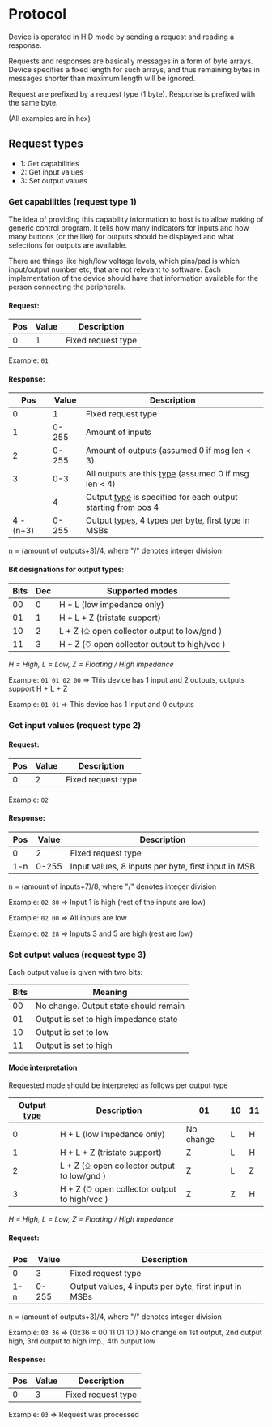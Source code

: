 # Protocol

Device is operated in HID mode by sending a request and reading a response.

Requests and responses are basically messages in a form of byte arrays. Device specifies a fixed length for such arrays, and thus remaining bytes in messages shorter than maximum length will be ignored.

Request are prefixed by a request type (1 byte). Response is prefixed with the same byte.

(All examples are in hex)

## Request types
 - 1: Get capabilities
 - 2: Get input values
 - 3: Set output values
 
### Get capabilities (request type 1)

The idea of providing this capability information to host is to allow making of generic control program. It tells how many indicators for inputs and how many buttons (or the like) for outputs should be displayed and what selections for outputs are available.

There are things like high/low voltage levels, which pins/pad is which input/output number etc, that are not relevant to software. Each implementation of the device should have that information available for the person connecting the peripherals.

#### Request:

| Pos | Value | Description  |
| --- | --- | --- |
|  0 | 1 | Fixed request type |

Example: `01`

#### Response:

| Pos | Value | Description  |
| --- | --- | --- |
| 0 | 1 | Fixed request type |
| 1 | 0-255 | Amount of inputs |
| 2 | 0-255 | Amount of outputs (assumed 0 if msg len < 3) |
| 3 | 0-3 | All outputs are this [type](#outputtype) (assumed 0 if msg len < 4) |
| | 4 | Output [type](#outputtype) is specified for each output starting from pos 4 |
| 4 - (n+3) | 0-255 | Output [types](#outputtype), 4 types per byte, first type in MSBs |

n = (amount of outputs+3)/4, where "/" denotes integer division

#### Bit designations for <a name="outputtype"></a>output types:

| Bits | Dec | Supported modes |
| --- | --- |  --- |
| 00 | 0 | H + L (low impedance only) |
| 01 | 1 | H + L + Z (tristate support) |
| 10 | 2 | L + Z (⎐ open collector output to low/gnd ) |
| 11 | 3 | H + Z (⎏ open collector output to high/vcc ) |

*H = High, L = Low, Z = Floating / High impedance*

Example: `01 01 02 00` => This device has 1 input and 2 outputs, outputs support H + L + Z

Example: `01 01` => This device has 1 input and 0 outputs

### Get input values (request type 2)

#### Request: 

| Pos | Value | Description  |
| --- | --- | --- |
| 0 | 2 | Fixed request type |

Example: `02`

#### Response: 

| Pos | Value | Description  |
| --- | --- | --- |
| 0 | 2 | Fixed request type |
| 1-n | 0-255 | Input values, 8 inputs per byte, first input in MSB |

n = (amount of inputs+7)/8, where "/" denotes integer division

Example: `02 80` => Input 1 is high (rest of the inputs are low)

Example: `02 00` => All inputs are low

Example: `02 28` => Inputs 3 and 5 are high (rest are low)

### Set output values (request type 3)

Each output value is given with two bits:

| Bits | Meaning |
| --- | --- |
| 00 | No change. Output state should remain |
| 01 | Output is set to high impedance state |
| 10 | Output is set to low |
| 11 | Output is set to high |

#### Mode interpretation

Requested mode should be interpreted as follows per output type

| Output [type](#outputtype) | Description | 01 | 10 | 11 |
| --- | --- | --- | --- | --- |
| 0 | H + L (low impedance only) | No change | L | H |
| 1 | H + L + Z (tristate support) | Z | L | H |
| 2 | L + Z (⎐ open collector output to low/gnd ) | Z | L | Z |
| 3 | H + Z (⎏ open collector output to high/vcc ) | Z | Z | H |

*H = High, L = Low, Z = Floating / High impedance*

#### Request: 

| Pos | Value | Description  |
| --- | --- | --- |
| 0 | 3 | Fixed request type |
| 1-n | 0-255 | Output values, 4 inputs per byte, first input in MSBs |

n = (amount of outputs+3)/4, where "/" denotes integer division

Example: `03 36` => (0x36 = 00 11 01 10 ) No change on 1st output, 2nd output high, 3rd output to high imp., 4th output low

#### Response: 

| Pos | Value | Description  |
| --- | --- | --- |
| 0 | 3 | Fixed request type |

Example: `03` => Request was processed

